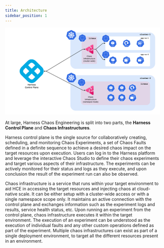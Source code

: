 ```yaml
---
title: Architecture
sidebar_position: 1
---
```


![Architecture](./static/architecture/architecture.png)

At large, Harness Chaos Engineering is split into two parts, the **Harness Control Plane** and **Chaos Infrastructures**.

Harness control plane is the single source for collaboratively creating, scheduling, and monitoring Chaos Experiments, a set of Chaos Faults defined in a definite sequence to achieve a desired chaos impact on the target resources upon execution. Users can log in to the Harness platform and leverage the interactive Chaos Studio to define their chaos experiments and target various aspects of their infrastructure. The experiments can be actively monitored for their status and logs as they execute, and upon conclusion the result of the experiment run can also be observed.

Chaos infrastructure is a service that runs within your target environment to aid HCE in accessing the target resources and injecting chaos at cloud-native scale. It can be either setup with a cluster-wide access or with a single namespace scope only. It maintains an active connection with the control plane and exchanges information such as the experiment logs and results, service health status, etc. Upon running an experiment from the control plane, chaos infrastructure executes it within the target environment. The execution of an experiment can be understood as the execution of individual faults and any other custom operations defined as part of the experiment. Multiple chaos infrastructures can exist as part of a single deployment environment, to target all the different resources present in an environment.
